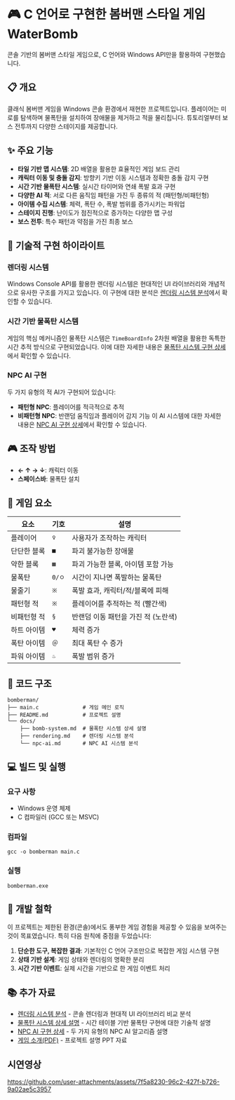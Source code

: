 # 🎮 C 언어로 구현한 봄버맨 스타일 게임 WaterBomb

콘솔 기반의 봄버맨 스타일 게임으로, C 언어와 Windows API만을 활용하여 구현했습니다.

## 📋 개요

클래식 봄버맨 게임을 Windows 콘솔 환경에서 재현한 프로젝트입니다. 플레이어는 미로를 탐색하며 물폭탄을 설치하여 장애물을 제거하고 적을 물리칩니다. 튜토리얼부터 보스 전투까지 다양한 스테이지를 제공합니다.

## ✨ 주요 기능

- **타일 기반 맵 시스템**: 2D 배열을 활용한 효율적인 게임 보드 관리
- **캐릭터 이동 및 충돌 감지**: 방향키 기반 이동 시스템과 정확한 충돌 감지 구현
- **시간 기반 물폭탄 시스템**: 실시간 타이머와 연쇄 폭발 효과 구현
- **다양한 AI 적**: 서로 다른 움직임 패턴을 가진 두 종류의 적 (패턴형/비패턴형)
- **아이템 수집 시스템**: 체력, 폭탄 수, 폭발 범위를 증가시키는 파워업
- **스테이지 진행**: 난이도가 점진적으로 증가하는 다양한 맵 구성
- **보스 전투**: 특수 패턴과 약점을 가진 최종 보스

## 🎯 기술적 구현 하이라이트

### 렌더링 시스템
Windows Console API를 활용한 렌더링 시스템은 현대적인 UI 라이브러리와 개념적으로 유사한 구조를 가지고 있습니다. 이 구현에 대한 분석은 [렌더링 시스템 분석](docs/rendering.md)에서 확인할 수 있습니다.

### 시간 기반 물폭탄 시스템
게임의 핵심 메커니즘인 물폭탄 시스템은 `TimeBoardInfo` 2차원 배열을 활용한 독특한 시간 추적 방식으로 구현되었습니다. 이에 대한 자세한 내용은 [물폭탄 시스템 구현 상세](docs/bomb-system.md)에서 확인할 수 있습니다.

### NPC AI 구현
두 가지 유형의 적 AI가 구현되어 있습니다:
- **패턴형 NPC**: 플레이어를 적극적으로 추적
- **비패턴형 NPC**: 반랜덤 움직임과 플레이어 감지 기능
이 AI 시스템에 대한 자세한 내용은 [NPC AI 구현 상세](docs/npc-ai.md)에서 확인할 수 있습니다.

## 🎮 조작 방법

- **← ↑ → ↓**: 캐릭터 이동
- **스페이스바**: 물폭탄 설치

## 🧩 게임 요소

| 요소 | 기호 | 설명 |
|------|------|------|
| 플레이어 | `♀` | 사용자가 조작하는 캐릭터 |
| 단단한 블록 | `■` | 파괴 불가능한 장애물 |
| 약한 블록 | `▦` | 파괴 가능한 블록, 아이템 포함 가능 |
| 물폭탄 | `Θ/ㅇ` | 시간이 지나면 폭발하는 물폭탄 |
| 물줄기 | `※` | 폭발 효과, 캐릭터/적/블록에 피해 |
| 패턴형 적 | `※` | 플레이어를 추적하는 적 (빨간색) |
| 비패턴형 적 | `§` | 반랜덤 이동 패턴을 가진 적 (노란색) |
| 하트 아이템 | `♥` | 체력 증가 |
| 폭탄 아이템 | `＠` | 최대 폭탄 수 증가 |
| 파워 아이템 | `♨` | 폭발 범위 증가 |

## 📄 코드 구조

```
bomberman/
├── main.c              # 게임 메인 로직
├── README.md           # 프로젝트 설명
└── docs/
    ├── bomb-system.md  # 물폭탄 시스템 상세 설명
    ├── rendering.md    # 렌더링 시스템 분석
    └── npc-ai.md       # NPC AI 시스템 분석
```

## 💻 빌드 및 실행

### 요구 사항
- Windows 운영 체제
- C 컴파일러 (GCC 또는 MSVC)

### 컴파일
```
gcc -o bomberman main.c
```

### 실행
```
bomberman.exe
```

## 🧠 개발 철학

이 프로젝트는 제한된 환경(콘솔)에서도 풍부한 게임 경험을 제공할 수 있음을 보여주는 것이 목표였습니다. 특히 다음 원칙에 중점을 두었습니다:

1. **단순한 도구, 복잡한 결과**: 기본적인 C 언어 구조만으로 복잡한 게임 시스템 구현
2. **상태 기반 설계**: 게임 상태와 렌더링의 명확한 분리
3. **시간 기반 이벤트**: 실제 시간을 기반으로 한 게임 이벤트 처리

## 📚 추가 자료

- [렌더링 시스템 분석](docs/rendering.md) - 콘솔 렌더링과 현대적 UI 라이브러리 비교 분석
- [물폭탄 시스템 상세 설명](docs/bomb-system.md) - 시간 테이블 기반 물폭탄 구현에 대한 기술적 설명
- [NPC AI 구현 상세](docs/npc-ai.md) - 두 가지 유형의 NPC AI 알고리즘 설명
- [게임 소개(PDF)](water-bomb%20소개%20및%20함수구현.pdf) - 프로젝트 설명 PPT 자료

## 시연영상



https://github.com/user-attachments/assets/7f5a8230-96c2-427f-b726-9a02ae5c3957

